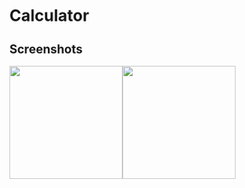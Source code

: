 # Calculator

## Screenshots

<img src="https://i.ibb.co/sJQMRHB/Whats-App-Image-2020-09-16-at-8-14-00-PM-1.jpg"
   style="float: left" 
   width="200px"/><img
   style="float: left" 
   width="200px"
   src="https://i.ibb.co/BBTLVpK/Whats-App-Image-2020-09-16-at-8-14-00-PM.jpg"/>

